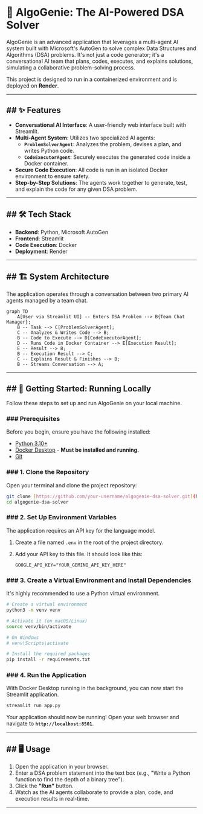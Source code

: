 # 🧠 AlgoGenie: The AI-Powered DSA Solver

AlgoGenie is an advanced application that leverages a multi-agent AI system built with Microsoft's AutoGen to solve complex Data Structures and Algorithms (DSA) problems. It's not just a code generator; it's a conversational AI team that plans, codes, executes, and explains solutions, simulating a collaborative problem-solving process.

This project is designed to run in a containerized environment and is deployed on **Render**.



---

## ## ✨ Features

* **Conversational AI Interface**: A user-friendly web interface built with Streamlit.
* **Multi-Agent System**: Utilizes two specialized AI agents:
    * **`ProblemSolverAgent`**: Analyzes the problem, devises a plan, and writes Python code.
    * **`CodeExecutorAgent`**: Securely executes the generated code inside a Docker container.
* **Secure Code Execution**: All code is run in an isolated Docker environment to ensure safety.
* **Step-by-Step Solutions**: The agents work together to generate, test, and explain the code for any given DSA problem.

---

## ## 🛠️ Tech Stack

* **Backend**: Python, Microsoft AutoGen
* **Frontend**: Streamlit
* **Code Execution**: Docker
* **Deployment**: Render

---

## ## 🏗️ System Architecture

The application operates through a conversation between two primary AI agents managed by a team chat.

```mermaid
graph TD
    A[User via Streamlit UI] -- Enters DSA Problem --> B{Team Chat Manager};
    B -- Task --> C[ProblemSolverAgent];
    C -- Analyzes & Writes Code --> B;
    B -- Code to Execute --> D[CodeExecutorAgent];
    D -- Runs Code in Docker Container --> E[Execution Result];
    E -- Result --> B;
    B -- Execution Result --> C;
    C -- Explains Result & Finishes --> B;
    B -- Streams Conversation --> A;
```

---

## ## 🚀 Getting Started: Running Locally

Follow these steps to set up and run AlgoGenie on your local machine.

### ### Prerequisites

Before you begin, ensure you have the following installed:
* [Python 3.10+](https://www.python.org/downloads/)
* [Docker Desktop](https://www.docker.com/products/docker-desktop/) - **Must be installed and running.**
* [Git](https://git-scm.com/downloads)

### ### 1. Clone the Repository

Open your terminal and clone the project repository:
```bash
git clone [https://github.com/your-username/algogenie-dsa-solver.git](https://github.com/your-username/algogenie-dsa-solver.git)
cd algogenie-dsa-solver
```

### ### 2. Set Up Environment Variables

The application requires an API key for the language model.

1.  Create a file named `.env` in the root of the project directory.
2.  Add your API key to this file. It should look like this:

    ```
    GOOGLE_API_KEY="YOUR_GEMINI_API_KEY_HERE"
    ```

### ### 3. Create a Virtual Environment and Install Dependencies

It's highly recommended to use a Python virtual environment.

```bash
# Create a virtual environment
python3 -m venv venv

# Activate it (on macOS/Linux)
source venv/bin/activate

# On Windows
# venv\Scripts\activate

# Install the required packages
pip install -r requirements.txt
```

### ### 4. Run the Application

With Docker Desktop running in the background, you can now start the Streamlit application.

```bash
streamlit run app.py
```

Your application should now be running! Open your web browser and navigate to **`http://localhost:8501`**.

---

## ## 🖥️ Usage

1.  Open the application in your browser.
2.  Enter a DSA problem statement into the text box (e.g., "Write a Python function to find the depth of a binary tree").
3.  Click the **"Run"** button.
4.  Watch as the AI agents collaborate to provide a plan, code, and execution results in real-time.

---
